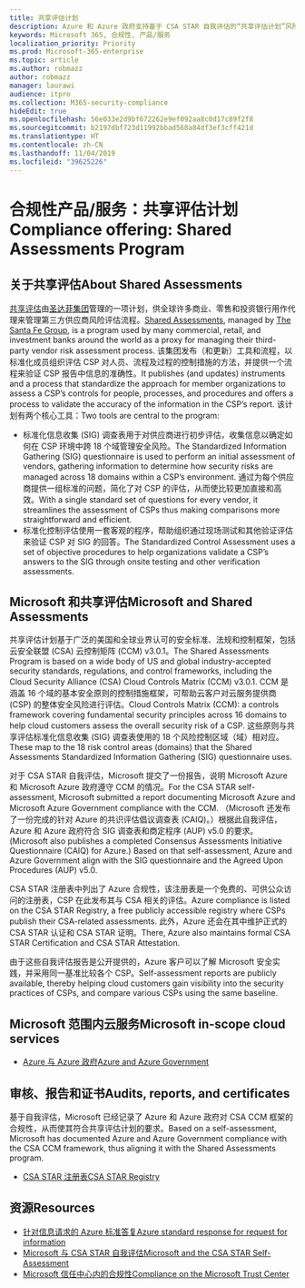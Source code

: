 ```yaml
---
title: 共享评估计划
description: Azure 和 Azure 政府支持基于 CSA STAR 自我评估的“共享评估计划”风险评估工具。
keywords: Microsoft 365, 合规性, 产品/服务
localization_priority: Priority
ms.prod: Microsoft-365-enterprise
ms.topic: article
ms.author: robmazz
author: robmazz
manager: laurawi
audience: itpro
ms.collection: M365-security-compliance
hideEdit: true
ms.openlocfilehash: 56e033e2d9bf672262e9ef092aa8c0d17c89f2f8
ms.sourcegitcommit: b2197dbf723d11992bbad568a84df3ef3cff421d
ms.translationtype: HT
ms.contentlocale: zh-CN
ms.lasthandoff: 11/04/2019
ms.locfileid: "39625226"
---
```

# <a name="compliance-offering-shared-assessments-program"></a><span data-ttu-id="637c6-104">合规性产品/服务：共享评估计划</span><span class="sxs-lookup"><span data-stu-id="637c6-104">Compliance offering: Shared Assessments Program</span></span>

## <a name="about-shared-assessments"></a><span data-ttu-id="637c6-105">关于共享评估</span><span class="sxs-lookup"><span data-stu-id="637c6-105">About Shared Assessments</span></span>

<span data-ttu-id="637c6-106">[共享评估](https://sharedassessments.org/)由[圣达菲集团](https://www.santa-fe-group.com/)管理的一项计划，供全球许多商业、零售和投资银行用作代理来管理第三方供应商风险评估流程。</span><span class="sxs-lookup"><span data-stu-id="637c6-106">[Shared Assessments](https://sharedassessments.org/), managed by [The Santa Fe Group](https://www.santa-fe-group.com/), is a program used by many commercial, retail, and investment banks around the world as a proxy for managing their third-party vendor risk assessment process.</span></span> <span data-ttu-id="637c6-107">该集团发布（和更新）工具和流程，以标准化成员组织评估 CSP 对人员、流程及过程的控制措施的方法，并提供一个流程来验证 CSP 报告中信息的准确性。</span><span class="sxs-lookup"><span data-stu-id="637c6-107">It publishes (and updates) instruments and a process that standardize the approach for member organizations to assess a CSP’s controls for people, processes, and procedures and offers a process to validate the accuracy of the information in the CSP’s report.</span></span> <span data-ttu-id="637c6-108">该计划有两个核心工具：</span><span class="sxs-lookup"><span data-stu-id="637c6-108">Two tools are central to the program:</span></span>

- <span data-ttu-id="637c6-109">标准化信息收集 (SIG) 调查表用于对供应商进行初步评估，收集信息以确定如何在 CSP 环境中跨 18 个域管理安全风险。</span><span class="sxs-lookup"><span data-stu-id="637c6-109">The Standardized Information Gathering (SIG) questionnaire is used to perform an initial assessment of vendors, gathering information to determine how security risks are managed across 18 domains within a CSP’s environment.</span></span> <span data-ttu-id="637c6-110">通过为每个供应商提供一组标准的问题，简化了对 CSP 的评估，从而使比较更加直接和高效。</span><span class="sxs-lookup"><span data-stu-id="637c6-110">With a single standard set of questions for every vendor, it streamlines the assessment of CSPs thus making comparisons more straightforward and efficient.</span></span>
- <span data-ttu-id="637c6-111">标准化控制评估使用一套客观的程序，帮助组织通过现场测试和其他验证评估来验证 CSP 对 SIG 的回答。</span><span class="sxs-lookup"><span data-stu-id="637c6-111">The Standardized Control Assessment uses a set of objective procedures to help organizations validate a CSP’s answers to the SIG through onsite testing and other verification assessments.</span></span>

## <a name="microsoft-and-shared-assessments"></a><span data-ttu-id="637c6-112">Microsoft 和共享评估</span><span class="sxs-lookup"><span data-stu-id="637c6-112">Microsoft and Shared Assessments</span></span>

<span data-ttu-id="637c6-113">共享评估计划基于广泛的美国和全球业界认可的安全标准、法规和控制框架，包括云安全联盟 (CSA) 云控制矩阵 (CCM) v3.0.1。</span><span class="sxs-lookup"><span data-stu-id="637c6-113">The Shared Assessments Program is based on a wide body of US and global industry-accepted security standards, regulations, and control frameworks, including the Cloud Security Alliance (CSA) Cloud Controls Matrix (CCM) v3.0.1.</span></span> <span data-ttu-id="637c6-114">CCM 是涵盖 16 个域的基本安全原则的控制措施框架，可帮助云客户对云服务提供商 (CSP) 的整体安全风险进行评估。</span><span class="sxs-lookup"><span data-stu-id="637c6-114">Cloud Controls Matrix (CCM): a controls framework covering fundamental security principles across 16 domains to help cloud customers assess the overall security risk of a CSP.</span></span> <span data-ttu-id="637c6-115">这些原则与共享评估标准化信息收集 (SIG) 调查表使用的 18 个风险控制区域（域）相对应。</span><span class="sxs-lookup"><span data-stu-id="637c6-115">These map to the 18 risk control areas (domains) that the Shared Assessments Standardized Information Gathering (SIG) questionnaire uses.</span></span>

<span data-ttu-id="637c6-116">对于 CSA STAR 自我评估，Microsoft 提交了一份报告，说明 Microsoft Azure 和 Microsoft Azure 政府遵守 CCM 的情况。</span><span class="sxs-lookup"><span data-stu-id="637c6-116">For the CSA STAR self-assessment, Microsoft submitted a report documenting Microsoft Azure and Microsoft Azure Government compliance with the CCM.</span></span> <span data-ttu-id="637c6-117">（Microsoft 还发布了一份完成的针对 Azure 的共识评估倡议调查表 (CAIQ)。）根据此自我评估，Azure 和 Azure 政府符合 SIG 调查表和商定程序 (AUP) v5.0 的要求。</span><span class="sxs-lookup"><span data-stu-id="637c6-117">(Microsoft also publishes a completed Consensus Assessments Initiative Questionnaire (CAIQ) for Azure.) Based on that self-assessment, Azure and Azure Government align with the SIG questionnaire and the Agreed Upon Procedures (AUP) v5.0.</span></span>

<span data-ttu-id="637c6-118">CSA STAR 注册表中列出了 Azure 合规性，该注册表是一个免费的、可供公众访问的注册表，CSP 在此发布其与 CSA 相关的评估。</span><span class="sxs-lookup"><span data-stu-id="637c6-118">Azure compliance is listed on the CSA STAR Registry, a free publicly accessible registry where CSPs publish their CSA-related assessments.</span></span> <span data-ttu-id="637c6-119">此外，Azure 还会在其中维护正式的 CSA STAR 认证和 CSA STAR 证明。</span><span class="sxs-lookup"><span data-stu-id="637c6-119">There, Azure also maintains formal CSA STAR Certification and CSA STAR Attestation.</span></span>

<span data-ttu-id="637c6-120">由于这些自我评估报告是公开提供的，Azure 客户可以了解 Microsoft 安全实践，并采用同一基准比较各个 CSP。</span><span class="sxs-lookup"><span data-stu-id="637c6-120">Self-assessment reports are publicly available, thereby helping cloud customers gain visibility into the security practices of CSPs, and compare various CSPs using the same baseline.</span></span>

## <a name="microsoft-in-scope-cloud-services"></a><span data-ttu-id="637c6-121">Microsoft 范围内云服务</span><span class="sxs-lookup"><span data-stu-id="637c6-121">Microsoft in-scope cloud services</span></span>

- [<span data-ttu-id="637c6-122">Azure 与 Azure 政府</span><span class="sxs-lookup"><span data-stu-id="637c6-122">Azure and Azure Government</span></span>](https://aka.ms/AzureCompliance)

## <a name="audits-reports-and-certificates"></a><span data-ttu-id="637c6-123">审核、报告和证书</span><span class="sxs-lookup"><span data-stu-id="637c6-123">Audits, reports, and certificates</span></span>

<span data-ttu-id="637c6-124">基于自我评估，Microsoft 已经记录了 Azure 和 Azure 政府对 CSA CCM 框架的合规性，从而使其符合共享评估计划的要求。</span><span class="sxs-lookup"><span data-stu-id="637c6-124">Based on a self-assessment, Microsoft has documented Azure and Azure Government compliance with the CSA CCM framework, thus aligning it with the Shared Assessments program.</span></span>

- [<span data-ttu-id="637c6-125">CSA STAR 注册表</span><span class="sxs-lookup"><span data-stu-id="637c6-125">CSA STAR Registry</span></span>](https://aka.ms/Azure_STAR)

## <a name="resources"></a><span data-ttu-id="637c6-126">资源</span><span class="sxs-lookup"><span data-stu-id="637c6-126">Resources</span></span>

- [<span data-ttu-id="637c6-127">针对信息请求的 Azure 标准答复</span><span class="sxs-lookup"><span data-stu-id="637c6-127">Azure standard response for request for information</span></span>](https://gallery.technet.microsoft.com/Azure-Standard-Response-to-5de19cb6)
- [<span data-ttu-id="637c6-128">Microsoft 与 CSA STAR 自我评估</span><span class="sxs-lookup"><span data-stu-id="637c6-128">Microsoft and the CSA STAR Self-Assessment</span></span>](offering-csa-star-self-assessment.md)
- [<span data-ttu-id="637c6-129">Microsoft 信任中心内的合规性</span><span class="sxs-lookup"><span data-stu-id="637c6-129">Compliance on the Microsoft Trust Center</span></span>](https://www.microsoft.com/trust-center/compliance/compliance-overview)
